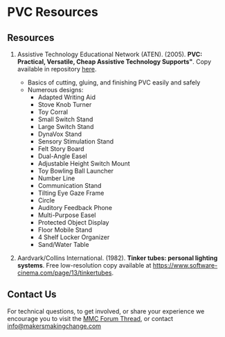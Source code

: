 # PVC Resources

## Resources

1. Assistive Technology Educational Network (ATEN). (2005). **PVC: Practical, Versatile, Cheap Assistive Technology Supports"**. Copy available in repository [here](\Resources\PVC-Practical_Versatile_Cheap_Assistive_Technology_Supports.pdf).  
    - Basics of cutting, gluing, and finishing PVC easily and safely
    - Numerous designs:
        - Adapted Writing Aid
        - Stove Knob Turner
        - Toy Corral
        - Small Switch Stand
        - Large Switch Stand
        - DynaVox Stand
        - Sensory Stimulation Stand
        - Felt Story Board
        - Dual-Angle Easel
        - Adjustable Height Switch Mount
        - Toy Bowling Ball Launcher
        - Number Line
        - Communication Stand
        - Tilting Eye Gaze Frame
        - Circle
        - Auditory Feedback Phone
        - Multi-Purpose Easel
        - Protected Object Display
        - Floor Mobile Stand
        - 4 Shelf Locker Organizer
        - Sand/Water Table


2. Aardvark/Collins International. (1982). **Tinker tubes: personal lighting systems**. Free low-resolution copy available at https://www.software-cinema.com/page/13/tinkertubes.


## Contact Us
For technical questions, to get involved, or share your experience we encourage you to visit the  [MMC Forum Thread](https://forum.makersmakingchange.com/t/pvc-assistive-mounting-system/729), or contact info@makersmakingchange.com
